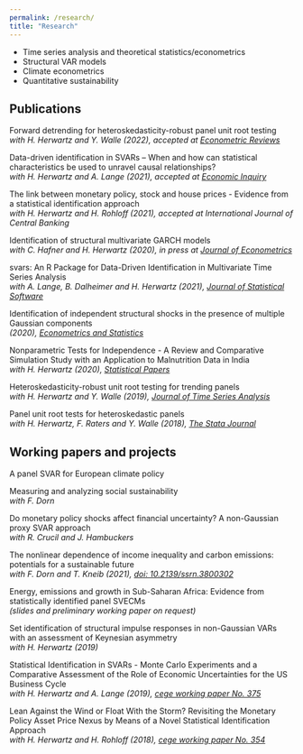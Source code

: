 ```yaml
---
permalink: /research/
title: "Research"
---
```


* Time series analysis and theoretical statistics/econometrics
* Structural VAR models  
* Climate econometrics  
* Quantitative sustainability

## Publications

Forward detrending for heteroskedasticity-robust panel unit root testing  
*with H. Herwartz and Y. Walle (2022), accepted at [Econometric Reviews](https://www.tandfonline.com/doi/full/10.1080/07474938.2022.2135495)*


Data-driven identification in SVARs – When and how can statistical characteristics be used to unravel causal relationships?  
*with H. Herwartz and A. Lange (2021), accepted at [Economic Inquiry](https://onlinelibrary.wiley.com/doi/10.1111/ecin.13035)*


The link between monetary policy, stock and house prices - Evidence from a statistical identification approach  
*with H. Herwartz and H. Rohloff (2021), accepted at International Journal of Central Banking*


Identification of structural multivariate GARCH models  
*with C. Hafner and H. Herwartz (2020), in press at [Journal of Econometrics](https://www.sciencedirect.com/science/article/pii/S0304407620302098)*


svars: An R Package for Data-Driven Identification in Multivariate Time Series Analysis  
*with A. Lange, B. Dalheimer and H. Herwartz (2021), [Journal of Statistical Software](https://www.jstatsoft.org/article/view/v097i05)*

Identification of independent structural shocks in the presence of multiple Gaussian components  
*(2020), [Econometrics and Statistics](https://www.sciencedirect.com/science/article/pii/S2452306218300923?via%3Dihub)*

Nonparametric Tests for Independence - A Review and Comparative Simulation Study with an Application to Malnutrition Data in India  
*with H. Herwartz (2020), [Statistical Papers](https://link.springer.com/article/10.1007/s00362-018-1026-9)*

Heteroskedasticity-robust unit root testing for trending panels  
*with H. Herwartz and Y. Walle (2019), [Journal of Time Series Analysis](https://onlinelibrary.wiley.com/doi/abs/10.1111/jtsa.12446)*

Panel unit root tests for heteroskedastic panels  
*with H. Herwartz, F. Raters and Y. Walle (2018), [The Stata Journal](https://www.stata-journal.com/article.html?article=st0519)*


## Working papers and projects

A panel SVAR for European climate policy

Measuring and analyzing social sustainability  
*with F. Dorn*

Do monetary policy shocks affect financial uncertainty? A non-Gaussian proxy SVAR approach  
*with R. Crucil and J. Hambuckers*

The nonlinear dependence of income inequality and carbon emissions: potentials for a sustainable future  
*with F. Dorn and T. Kneib (2021), [doi: 10.2139/ssrn.3800302](https://papers.ssrn.com/sol3/papers.cfm?abstract_id=3800302)*

Energy, emissions and growth in Sub-Saharan Africa: Evidence from statistically identified panel SVECMs  
*(slides and preliminary working paper on request)*

Set identification of structural impulse responses in non-Gaussian VARs with an assessment of Keynesian asymmetry  
*with H. Herwartz (2019)*

Statistical Identification in SVARs - Monte Carlo Experiments and a Comparative Assessment of the Role of Economic Uncertainties for the US Business Cycle  
*with H. Herwartz and A. Lange (2019), [cege working paper No. 375](https://papers.ssrn.com/sol3/papers.cfm?abstract_id=3418405)*

Lean Against the Wind or Float With the Storm? Revisiting the Monetary Policy Asset Price Nexus by Means of a Novel Statistical Identification Approach  
*with H. Herwartz and H. Rohloff (2018), [cege working paper No. 354](http://wwwuser.gwdg.de/~cege/Diskussionspapiere/DP354.pdf)*


